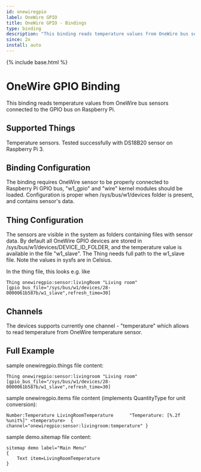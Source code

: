 ```yaml
---
id: onewiregpio
label: OneWire GPIO
title: OneWire GPIO - Bindings
type: binding
description: "This binding reads temperature values from OneWire bus sensors connected to the GPIO bus on Raspberry Pi."
since: 2x
install: auto
---
```


<!-- Attention authors: Do not edit directly. Please add your changes to the appropriate source repository -->

{% include base.html %}

# OneWire GPIO Binding

This binding reads temperature values from OneWire bus sensors connected to the GPIO bus on Raspberry Pi.


## Supported Things

Temperature sensors. 
Tested successfully with DS18B20 sensor on Raspberry Pi 3.


## Binding Configuration

The binding requires OneWire sensor to be properly connected to Raspberry Pi GPIO bus,
"w1_gpio" and "wire" kernel modules should be loaded.
Configuration is proper when /sys/bus/w1/devices folder is present, and contains sensor's data. 

## Thing Configuration

The sensors are visible in the system as folders containing files with sensor data.
By default all OneWire GPIO devices are stored in /sys/bus/w1/devices/DEVICE_ID_FOLDER, 
and the temperature value is available in the file "w1_slave". The Thing needs full path to the w1_slave file.
Note the values in sysfs are in Celsius.

In the thing file, this looks e.g. like

```
Thing onewiregpio:sensor:livingRoom "Living room" [gpio_bus_file="/sys/bus/w1/devices/28-0000061b587b/w1_slave",refresh_time=30]
```

## Channels

The devices supports currently one channel - "temperature" which allows to read temperature from OneWire temperature sensor.


## Full Example

sample onewiregpio.things file content:

```
Thing onewiregpio:sensor:livingroom "Living room" [gpio_bus_file="/sys/bus/w1/devices/28-0000061b587b/w1_slave",refresh_time=30]
```

sample onewiregpio.items file content (implements QuantityType for unit conversion):

``` 
Number:Temperature LivingRoomTemperature      "Temperature: [%.2f %unit%]" <temperature>  { channel="onewiregpio:sensor:livingroom:temperature" }
```

sample demo.sitemap file content:

```
sitemap demo label="Main Menu"
{
    Text item=LivingRoomTemperature
}
```
